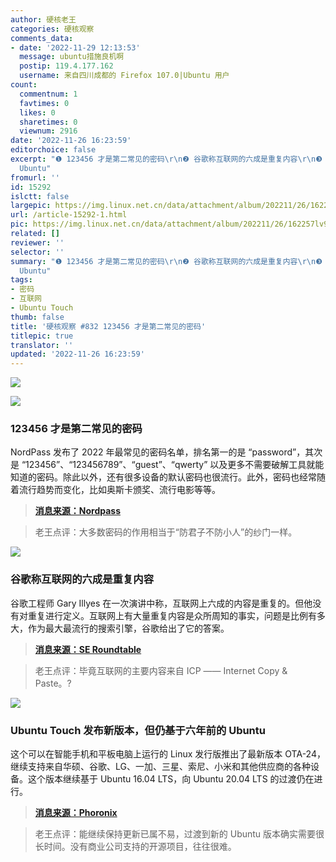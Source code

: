 ```yaml
---
author: 硬核老王
categories: 硬核观察
comments_data:
- date: '2022-11-29 12:13:53'
  message: ubuntu措施良机啊
  postip: 119.4.177.162
  username: 来自四川成都的 Firefox 107.0|Ubuntu 用户
count:
  commentnum: 1
  favtimes: 0
  likes: 0
  sharetimes: 0
  viewnum: 2916
date: '2022-11-26 16:23:59'
editorchoice: false
excerpt: "❶ 123456 才是第二常见的密码\r\n❷ 谷歌称互联网的六成是重复内容\r\n❸ Ubuntu Touch 发布新版本，但仍基于六年前的
  Ubuntu"
fromurl: ''
id: 15292
islctt: false
largepic: https://img.linux.net.cn/data/attachment/album/202211/26/162257lv9x6199xbvbwb61.jpg
url: /article-15292-1.html
pic: https://img.linux.net.cn/data/attachment/album/202211/26/162257lv9x6199xbvbwb61.jpg.thumb.jpg
related: []
reviewer: ''
selector: ''
summary: "❶ 123456 才是第二常见的密码\r\n❷ 谷歌称互联网的六成是重复内容\r\n❸ Ubuntu Touch 发布新版本，但仍基于六年前的
  Ubuntu"
tags:
- 密码
- 互联网
- Ubuntu Touch
thumb: false
title: '硬核观察 #832 123456 才是第二常见的密码'
titlepic: true
translator: ''
updated: '2022-11-26 16:23:59'
---
```


![](/data/attachment/album/202211/26/162257lv9x6199xbvbwb61.jpg)


![](/data/attachment/album/202211/26/162315um8mkkkkvtv8n5t2.jpg)


### 123456 才是第二常见的密码


NordPass 发布了 2022 年最常见的密码名单，排名第一的是 “password”，其次是 “123456”、“123456789”、“guest”、“qwerty” 以及更多不需要破解工具就能知道的密码。除此以外，还有很多设备的默认密码也很流行。此外，密码也经常随着流行趋势而变化，比如奥斯卡颁奖、流行电影等等。



> 
> **[消息来源：Nordpass](https://nordpass.com/most-common-passwords-list/)**
> 
> 
> 



> 
> 老王点评：大多数密码的作用相当于“防君子不防小人”的纱门一样。
> 
> 
> 


![](/data/attachment/album/202211/26/162325asts5w70bjist4te.jpg)


### 谷歌称互联网的六成是重复内容


谷歌工程师 Gary Illyes 在一次演讲中称，互联网上六成的内容是重复的。但他没有对重复进行定义。互联网上有大量重复内容是众所周知的事实，问题是比例有多大，作为最大最流行的搜索引擎，谷歌给出了它的答案。



> 
> **[消息来源：SE Roundtable](https://www.seroundtable.com/google-60-percent-of-the-internet-is-duplicate-34469.html)**
> 
> 
> 



> 
> 老王点评：毕竟互联网的主要内容来自 ICP —— Internet Copy & Paste。?
> 
> 
> 


![](/data/attachment/album/202211/26/162336hdqksadsdvjqjad8.jpg)


### Ubuntu Touch 发布新版本，但仍基于六年前的 Ubuntu


这个可以在智能手机和平板电脑上运行的 Linux 发行版推出了最新版本 OTA-24，继续支持来自华硕、谷歌、LG、一加、三星、索尼、小米和其他供应商的各种设备。这个版本继续基于 Ubuntu 16.04 LTS，向 Ubuntu 20.04 LTS 的过渡仍在进行。



> 
> **[消息来源：Phoronix](https://www.phoronix.com/news/Ubuntu-Touch-OTA-24)**
> 
> 
> 



> 
> 老王点评：能继续保持更新已属不易，过渡到新的 Ubuntu 版本确实需要很长时间。没有商业公司支持的开源项目，往往很难。
> 
> 
>